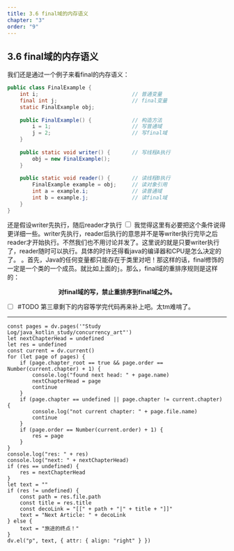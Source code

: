 ```yaml
---
title: 3.6 final域的内存语义
chapter: "3"
order: "9"
---
```

## 3.6 final域的内存语义

我们还是通过一个例子来看final的内存语义：

```java
public class FinalExample {  
    int i;                              // 普通变量
    final int j;                        // final变量 
    static FinalExample obj;  
  
    public FinalExample() {             // 构造方法  
        i = 1;                          // 写普通域  
        j = 2;                          // 写final域  
    }  
  
    public static void writer() {       // 写线程A执行  
        obj = new FinalExample();  
    }  
  
    public static void reader() {       // 读线程B执行  
        FinalExample example = obj;     // 读对象引用  
        int a = example.i;              // 读普通域  
        int b = example.j;              // 读final域  
    }  
}
```

<label class="ob-comment" title="还是假设writer先执行，随后reader才执行" style=""> 还是假设writer先执行，随后reader才执行 <input type="checkbox"> <span style=""> 我觉得这里有必要把这个条件说得更详细一些。writer先执行，reader后执行的意思并不是等writer执行完毕之后reader才开始执行。不然我们也不用讨论并发了。这里说的就是只要writer执行了，reader随时可以执行。具体的时许还得看java的编译器和CPU是怎么决定的了。 </span></label>。首先，Java的任何变量都只能存在于类里对吧！那这样的话，final修饰的一定是一个类的一个成员。就比如上面的`j`。那么，final域的重排序规则是这样的：

**<center>对final域的写，禁止重排序到final域之外。</center>**

- [ ] #TODO 第三章剩下的内容等学完代码再来补上吧。太tm难啃了。

---

```dataviewjs
const pages = dv.pages('"Study Log/java_kotlin_study/concurrency_art"')
let nextChapterHead = undefined
let res = undefined
const current = dv.current()
for (let page of pages) {
	if (page.chapter_root == true && page.order == Number(current.chapter) + 1) {
		console.log("found next head: " + page.name)
		nextChapterHead = page
		continue
	}
	if (page.chapter == undefined || page.chapter != current.chapter) {
		console.log("not current chapter: " + page.file.name)
		continue
	}
	if (page.order == Number(current.order) + 1) {
		res = page
	}
}
console.log("res: " + res)
console.log("next: " + nextChapterHead)
if (res == undefined) {
	res = nextChapterHead
}
let text = ""
if (res != undefined) {
	const path = res.file.path
	const title = res.title
	const decoLink = "[[" + path + "|" + title + "]]"
	text = "Next Article: " + decoLink
} else {
	text = "旅途的终点！"
}
dv.el("p", text, { attr: { align: "right" } })
```